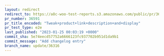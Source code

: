 ```yaml
---
layout: redirect
redirect_to: https://a8c-woo-test-reports.s3.amazonaws.com/public/pr/36591/e2e/index.html
pr_number: 36591
pr_title_encoded: "Tweak+product+link+description+and+display"
pr_test_type: e2e
last_published: "2023-01-25 00:03:19 +0000"
commit_sha: 5e74eecd57752a6666123fc937702b951d1da9b1
commit_message: "Add changelog entry"
branch_name: update/36316
---
```

